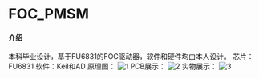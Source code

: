 # FOC_PMSM

#### 介绍
本科毕业设计，基于FU6831的FOC驱动器，软件和硬件均由本人设计。
芯片：FU6831
软件：Keil和AD
原理图：
![1](https://gitee.com/cuitsj/foc_-pmsm/blob/master/readme/%E5%9B%BE%E7%89%875.png)
PCB展示：
![2](https://gitee.com/cuitsj/foc_-pmsm/blob/master/readme/%E5%9B%BE%E7%89%872.png)
实物展示：
![3](https://gitee.com/cuitsj/foc_-pmsm/blob/master/readme/%E5%9B%BE%E7%89%873.jpg)


